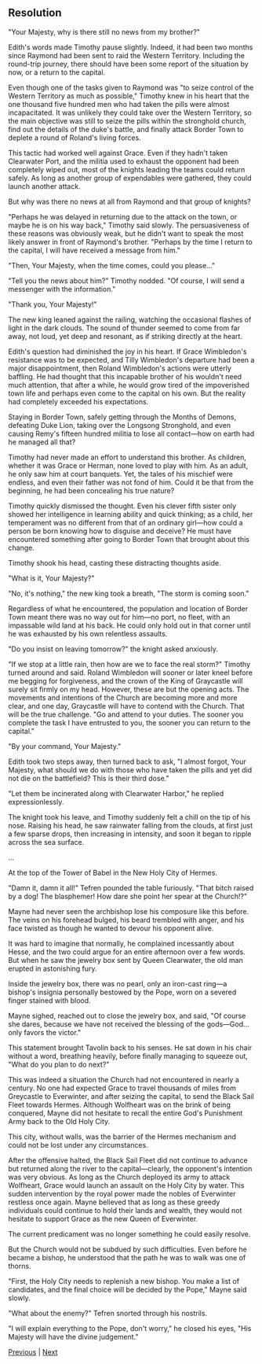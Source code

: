 ## Resolution
"Your Majesty, why is there still no news from my brother?"

Edith's words made Timothy pause slightly. Indeed, it had been two months since Raymond had been sent to raid the Western Territory. Including the round-trip journey, there should have been some report of the situation by now, or a return to the capital.

Even though one of the tasks given to Raymond was "to seize control of the Western Territory as much as possible," Timothy knew in his heart that the one thousand five hundred men who had taken the pills were almost incapacitated. It was unlikely they could take over the Western Territory, so the main objective was still to seize the pills within the stronghold church, find out the details of the duke's battle, and finally attack Border Town to deplete a round of Roland's living forces.

This tactic had worked well against Grace. Even if they hadn't taken Clearwater Port, and the militia used to exhaust the opponent had been completely wiped out, most of the knights leading the teams could return safely. As long as another group of expendables were gathered, they could launch another attack.

But why was there no news at all from Raymond and that group of knights?

"Perhaps he was delayed in returning due to the attack on the town, or maybe he is on his way back," Timothy said slowly. The persuasiveness of these reasons was obviously weak, but he didn't want to speak the most likely answer in front of Raymond's brother. "Perhaps by the time I return to the capital, I will have received a message from him."

"Then, Your Majesty, when the time comes, could you please..."

"Tell you the news about him?" Timothy nodded. "Of course, I will send a messenger with the information."

"Thank you, Your Majesty!"



The new king leaned against the railing, watching the occasional flashes of light in the dark clouds. The sound of thunder seemed to come from far away, not loud, yet deep and resonant, as if striking directly at the heart.



Edith's question had diminished the joy in his heart. If Grace Wimbledon's resistance was to be expected, and Tilly Wimbledon's departure had been a major disappointment, then Roland Wimbledon's actions were utterly baffling. He had thought that this incapable brother of his wouldn't need much attention, that after a while, he would grow tired of the impoverished town life and perhaps even come to the capital on his own. But the reality had completely exceeded his expectations.



Staying in Border Town, safely getting through the Months of Demons, defeating Duke Lion, taking over the Longsong Stronghold, and even causing Remy's fifteen hundred militia to lose all contact—how on earth had he managed all that?



Timothy had never made an effort to understand this brother. As children, whether it was Grace or Herman, none loved to play with him. As an adult, he only saw him at court banquets. Yet, the tales of his mischief were endless, and even their father was not fond of him. Could it be that from the beginning, he had been concealing his true nature?



Timothy quickly dismissed the thought. Even his clever fifth sister only showed her intelligence in learning ability and quick thinking; as a child, her temperament was no different from that of an ordinary girl—how could a person be born knowing how to disguise and deceive? He must have encountered something after going to Border Town that brought about this change.



Timothy shook his head, casting these distracting thoughts aside.



"What is it, Your Majesty?"



"No, it's nothing," the new king took a breath, "The storm is coming soon."



Regardless of what he encountered, the population and location of Border Town meant there was no way out for him—no port, no fleet, with an impassable wild land at his back. He could only hold out in that corner until he was exhausted by his own relentless assaults.



"Do you insist on leaving tomorrow?" the knight asked anxiously.



"If we stop at a little rain, then how are we to face the real storm?" Timothy turned around and said. Roland Wimbledon will sooner or later kneel before me begging for forgiveness, and the crown of the King of Graycastle will surely sit firmly on my head. However, these are but the opening acts. The movements and intentions of the Church are becoming more and more clear, and one day, Graycastle will have to contend with the Church. That will be the true challenge. "Go and attend to your duties. The sooner you complete the task I have entrusted to you, the sooner you can return to the capital."



"By your command, Your Majesty."



Edith took two steps away, then turned back to ask, "I almost forgot, Your Majesty, what should we do with those who have taken the pills and yet did not die on the battlefield? This is their third dose."



"Let them be incinerated along with Clearwater Harbor," he replied expressionlessly.



The knight took his leave, and Timothy suddenly felt a chill on the tip of his nose. Raising his head, he saw rainwater falling from the clouds, at first just a few sparse drops, then increasing in intensity, and soon it began to ripple across the sea surface.



...



At the top of the Tower of Babel in the New Holy City of Hermes.



"Damn it, damn it all!" Tefren pounded the table furiously. "That bitch raised by a dog! The blasphemer! How dare she point her spear at the Church!?"



Mayne had never seen the archbishop lose his composure like this before. The veins on his forehead bulged, his beard trembled with anger, and his face twisted as though he wanted to devour his opponent alive.

It was hard to imagine that normally, he complained incessantly about Hesse, and the two could argue for an entire afternoon over a few words. But when he saw the jewelry box sent by Queen Clearwater, the old man erupted in astonishing fury.

Inside the jewelry box, there was no pearl, only an iron-cast ring—a bishop's insignia personally bestowed by the Pope, worn on a severed finger stained with blood.

Mayne sighed, reached out to close the jewelry box, and said, "Of course she dares, because we have not received the blessing of the gods—God... only favors the victor."

This statement brought Tavolin back to his senses. He sat down in his chair without a word, breathing heavily, before finally managing to squeeze out, "What do you plan to do next?"

This was indeed a situation the Church had not encountered in nearly a century. No one had expected Grace to travel thousands of miles from Greycastle to Everwinter, and after seizing the capital, to send the Black Sail Fleet towards Hermes. Although Wolfheart was on the brink of being conquered, Mayne did not hesitate to recall the entire God's Punishment Army back to the Old Holy City.

This city, without walls, was the barrier of the Hermes mechanism and could not be lost under any circumstances.

After the offensive halted, the Black Sail Fleet did not continue to advance but returned along the river to the capital—clearly, the opponent's intention was very obvious. As long as the Church deployed its army to attack Wolfheart, Grace would launch an assault on the Holy City by water. This sudden intervention by the royal power made the nobles of Everwinter restless once again. Mayne believed that as long as these greedy individuals could continue to hold their lands and wealth, they would not hesitate to support Grace as the new Queen of Everwinter.

The current predicament was no longer something he could easily resolve.



But the Church would not be subdued by such difficulties. Even before he became a bishop, he understood that the path he was to walk was one of thorns.

"First, the Holy City needs to replenish a new bishop. You make a list of candidates, and the final choice will be decided by the Pope," Mayne said slowly.

"What about the enemy?" Tefren snorted through his nostrils.

"I will explain everything to the Pope, don't worry," he closed his eyes, "His Majesty will have the divine judgement."





[Previous](CH0265.md) | [Next](CH0267.md)
